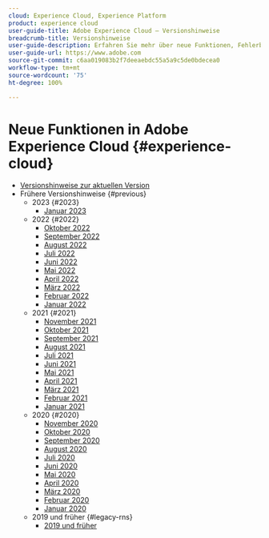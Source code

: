 ```yaml
---
cloud: Experience Cloud, Experience Platform
product: experience cloud
user-guide-title: Adobe Experience Cloud – Versionshinweise
breadcrumb-title: Versionshinweise
user-guide-description: Erfahren Sie mehr über neue Funktionen, Fehlerbehebungen und wichtige Hinweise in Adobe Experience Cloud und Experience Platform.
user-guide-url: https://www.adobe.com
source-git-commit: c6aa019083b2f7deeaebdc55a5a9c5de0bdecea0
workflow-type: tm+mt
source-wordcount: '75'
ht-degree: 100%

---
```



# Neue Funktionen in Adobe Experience Cloud {#experience-cloud}

+ [Versionshinweise zur aktuellen Version](current.md)
+ Frühere Versionshinweise {#previous}
   + 2023 {#2023}
      + [Januar 2023](c-legacy-releases/2023/01112023.md)
   + 2022 {#2022}
      + [Oktober 2022](c-legacy-releases/2022/10052022.md)
      + [September 2022](c-legacy-releases/2022/09072022.md)
      + [August 2022](c-legacy-releases/2022/08172022.md)
      + [Juli 2022](c-legacy-releases/2022/07202022.md)
      + [Juni 2022](c-legacy-releases/2022/06152022.md)
      + [Mai 2022](c-legacy-releases/2022/05182022.md)
      + [April 2022](c-legacy-releases/2022/04202022.md)
      + [März 2022](c-legacy-releases/2022/03232022.md)
      + [Februar 2022](c-legacy-releases/2022/02162022.md)
      + [Januar 2022](c-legacy-releases/2022/01192022.md)
   + 2021 {#2021}
      + [November 2021](c-legacy-releases/2021/10282021.md)
      + [Oktober 2021](c-legacy-releases/2021/10072021.md)
      + [September 2021](c-legacy-releases/2021/09152021.md)
      + [August 2021](c-legacy-releases/2021/08192021.md)
      + [Juli 2021](c-legacy-releases/2021/07222021.md)
      + [Juni 2021](c-legacy-releases/2021/06172021.md)
      + [Mai 2021](c-legacy-releases/2021/05202021.md)
      + [April 2021](c-legacy-releases/2021/04222021.md)
      + [März 2021](c-legacy-releases/2021/03252021.md)
      + [Februar 2021](c-legacy-releases/2021/02182021.md)
      + [Januar 2021](c-legacy-releases/2021/01142021.md)
   + 2020 {#2020}
      + [November 2020](c-legacy-releases/2020/10292020.md)
      + [Oktober 2020](c-legacy-releases/2020/10082020.md)
      + [September 2020](c-legacy-releases/2020/09102020.md)
      + [August 2020](c-legacy-releases/2020/08132020.md)
      + [Juli 2020](c-legacy-releases/2020/07162020.md)
      + [Juni 2020](c-legacy-releases/2020/06182020.md)
      + [Mai 2020](c-legacy-releases/2020/05212020.md)
      + [April 2020](c-legacy-releases/2020/04162020.md)
      + [März 2020](c-legacy-releases/2020/03122020.md)
      + [Februar 2020](c-legacy-releases/2020/02202020.md)
      + [Januar 2020](c-legacy-releases/2020/01162020.md)
   + 2019 und früher {#legacy-rns}
      + [2019 und früher](c-legacy-releases/2019-earlier.md)

